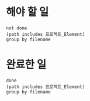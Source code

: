 # 해야 할 일
```tasks
not done
(path includes 프로젝트_Element)
group by filename
```
# 완료한 일
```tasks
done
(path includes 프로젝트_Element)
group by filename
```
